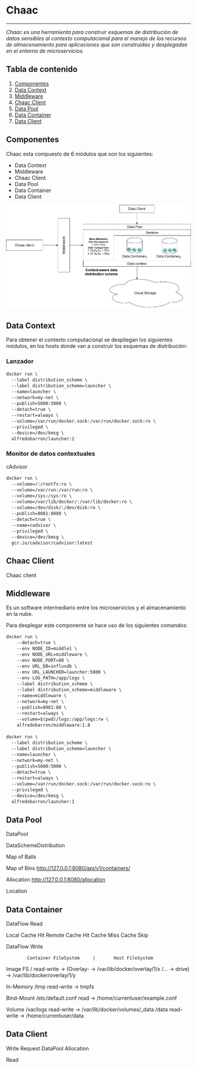 # Chaac
***
_Chaac es una herramienta para construir esquemas de distribución de datos sensibles al contexto computacional para el manejo de los recursos de almacenamiento para aplicaciones que son construidas y desplegadas en el entorno de microservicios._

## Tabla de contenido
1. [Componentes](#componentes)
2. [Data Context](#data-context)
3. [Middleware](#middleware)
4. [Chaac Client](#chaac-client)
5. [Data Pool](#data-pool)
6. [Data Container](#data-container)
7. [Data Client](#data-client)

## Componentes

Chaac esta compuesto de 6 módulos que son los siguientes:

- Data Context
- Middleware
- Chaac Client
- Data Pool
- Data Container
- Data Client

![Arquitectura middleware](/images/Chaac.png)

## Data Context

Para obtener el contexto computacional se despliegan los siguientes módulos, en los hosts donde van a construir los esquemas de distribución:

### Lanzador 

```
docker run \
  --label distribution_scheme \
  --label distribution_scheme=launcher \
  --name=launcher \
  --network=my-net \
  --publish=5000:5000 \
  --detach=true \
  --restart=always \
  --volume=/var/run/docker.sock:/var/run/docker.sock:ro \
  --privileged \
  --device=/dev/kmsg \
  alfredobarron/launcher:2
```

### Monitor de datos contextuales

cAdvisor

```
docker run \
  --volume=/:/rootfs:ro \
  --volume=/var/run:/var/run:ro \
  --volume=/sys:/sys:ro \
  --volume=/var/lib/docker/:/var/lib/docker:ro \
  --volume=/dev/disk/:/dev/disk:ro \
  --publish=8081:8080 \
  --detach=true \
  --name=cadvisor \
  --privileged \
  --device=/dev/kmsg \
  gcr.io/cadvisor/cadvisor:latest
```


## Chaac Client

Chaac client

## Middleware

Es un software intermediario entre los microservicios y el almacenamiento en la nube. 

Para desplegar este componente se hace uso de los siguientes comandos:

```
docker run \
    --detach=true \
    --env NODE_ID=middle1 \
    --env NODE_URL=middleware \
    --env NODE_PORT=80 \
    --env URL_DB=influxdb \
    --env URL_LAUNCHER=launcher:5000 \
    --env LOG_PATH=/app/logs \
    --label distribution_scheme \
    --label distribution_scheme=middleware \
    --name=middleware \
    --network=my-net \
    --publish=8081:80 \
    --restart=always \
    --volume=$(pwd)/logs:/app/logs:rw \
    alfredobarron/middleware:1.8

docker run \
  --label distribution_scheme \
  --label distribution_scheme=launcher \
  --name=launcher \
  --network=my-net \
  --publish=5000:5000 \
  --detach=true \
  --restart=always \
  --volume=/var/run/docker.sock:/var/run/docker.sock:ro \
  --privileged \
  --device=/dev/kmsg \
  alfredobarron/launcher:1
```

## Data Pool

DataPool

DataSchemeDistribution

Map of Balls

Map of Bins
http://127.0.0.1:8080/api/v1/containers/

Allocation
http://127.0.0.1:8080/allocation

Location

## Data Container

DataFlow Read

Local Cache Hit
Remote Cache Hit
Cache Miss
Cache Skip

DataFlow Write


            Container FileSystem     |       Host FileSystem

Image FS    /     read-write  ->  (Overlay-    -> /var/lib/docker/overlay/1/x
            /...              ->    drive)     -> /var/lib/docker/overlay/1/y

In-Memory   /tmp  read-write  ->   tmpfs

Bind-Mount  /etc/default.conf  read            -> /home/currentuser/example.conf

Volume      /var/logs          read-write      -> /var/lib/docker/volumes/_data
            /data              read-write      -> /home/currentuser/data


## Data Client

Write
    Request DataPool
        Allocation
        
Read

